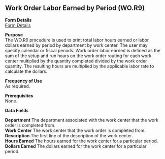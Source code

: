 ##  Work Order Labor Earned by Period (WO.R9)

<PageHeader />

**Form Details**  
[ Form Details ](WO-R9-1/README.md)   

**Purpose**  
The WO.R9 procedure is used to print total labor hours earned or labor dollars
earned by period by department by work center. The user may specify calendar
or fiscal periods. Work order labor earned is defined as the sum of the setup
and run hours on the work order routing for each work center multiplied by the
quantity completed divided by the work order quantity. The resulting hours are
multiplied by the applicable labor rate to calculate the dollars.

**Frequency of Use**  
As required.

**Prerequisites**  
None.

**Data Fields**

**Department** The department associated with the work center that the work
order is completed from.  
**Work Center** The work center that the work order is completed from.  
**Description** The first line of the description of the work center.  
**Hours Earned** The hours earned for the work center for a particular period.  
**Dollars Earned** The dollars earned for the work center for a particular
period.  
  
<badge text= "Version 8.10.57" vertical="middle" />

<PageFooter />